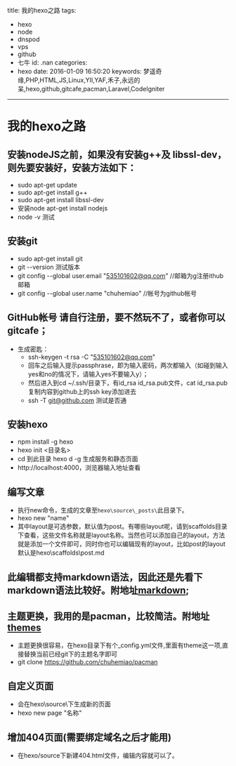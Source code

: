 title: 我的hexo之路
tags:
  - hexo
  - node
  - dnspod
  - vps
  - github
  - 七牛
id: .nan
categories:
  - hexo
date: 2016-01-09 16:50:20
keywords: 梦遥奇缘,PHP,HTML,JS,Linux,YII,YAF,禾子,永远的呆,hexo,github,gitcafe,pacman,Laravel,CodeIgniter
---
# 我的hexo之路
## 安装nodeJS之前，如果没有安装g++及 libssl-dev，则先要安装好，安装方法如下：
+ sudo apt-get update
+ sudo apt-get install g++
+ sudo apt-get install libssl-dev
+ 安装node   apt-get install nodejs
+ node -v  测试
## 安装git
+ sudo apt-get install git
+ git --version 测试版本
+ git config --global user.email "535101602@qq.com"  //邮箱为g注册ithub邮箱
+ git config --global user.name "chuhemiao"  //帐号为github帐号
## GitHub帐号 请自行注册，要不然玩不了，或者你可以gitcafe；
- 生成密匙：
	+ ssh-keygen -t rsa -C "535101602@qq.com"
	+ 回车之后输入提示passphrase，即为输入密码，两次都输入（如碰到输入yes和no的情况下，请输入yes不要输入y）；
	+ 然后进入到cd ~/.ssh/目录下，有id_rsa id_rsa.pub文件，cat id_rsa.pub  复制内容到github上的ssh key添加进去
	+ ssh -T git@github.com 测试是否通
## 安装hexo
+ npm install -g hexo
+ hexo init <目录名>
+ cd 到此目录   hexo d -g 生成服务和静态页面
+ http://localhost:4000，浏览器输入地址查看
## 编写文章
+ 执行new命令，生成的文章至```hexo\source\_posts\```此目录下。
+ hexo new "name"
+ 其中layout是可选参数，默认值为post。有哪些layout呢，请到scaffolds目录下查看，这些文件名称就是layout名称。当然也可以添加自己的layout，方法就是添加一个文件即可，同时你也可以编辑现有的layout，比如post的layout默认是hexo\scaffolds\post.md
## 此编辑都支持markdown语法，因此还是先看下markdown语法比较好。附地址[markdown](http://www.appinn.com/markdown/);
## 主题更换，我用的是pacman，比较简洁。附地址[themes](https://github.com/hexojs/hexo/wiki/Themes)
+ 主题更换很容易，在hexo目录下有个_config.yml文件,里面有theme这一项,直接替换当前已经git下的主题名字即可
+ git clone https://github.com/chuhemiao/pacman
## 自定义页面
+ 会在hexo\source\下生成新的页面
+ hexo new page "名称"
## 增加404页面(需要绑定域名之后才能用)
+ 在hexo/source下新建404.html文件，编辑内容就可以了。


